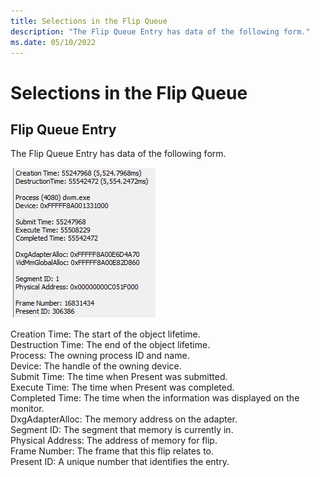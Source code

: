 ```yaml
---
title: Selections in the Flip Queue
description: "The Flip Queue Entry has data of the following form."
ms.date: 05/10/2022
---
```


# Selections in the Flip Queue

## Flip Queue Entry

The Flip Queue Entry has data of the following form.

![selections in the flip queue 1](./images/selections-in-the-flip-queue-1.png)

Creation Time: The start of the object lifetime.  
Destruction Time: The end of the object lifetime.  
Process: The owning process ID and name.  
Device: The handle of the owning device.  
Submit Time: The time when Present was submitted.  
Execute Time: The time when Present was completed.  
Completed Time: The time when the information was displayed on the monitor.  
DxgAdapterAlloc: The memory address on the adapter.  
Segment ID: The segment that memory is currently in.  
Physical Address: The address of memory for flip.  
Frame Number: The frame that this flip relates to.  
Present ID: A unique number that identifies the entry.  
